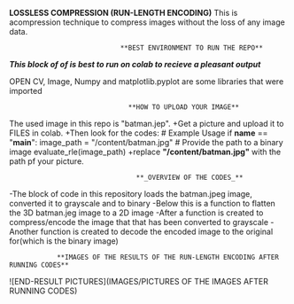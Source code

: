 **LOSSLESS COMPRESSION (RUN-LENGTH ENCODING)**
    This is acompression technique to compress images without the loss of any image data.
                                
                                **BEST ENVIRONMENT TO RUN THE REPO**
***This block of of is best to run on colab to recieve a pleasant output***

OPEN CV, Image, Numpy and matplotlib.pyplot are some libraries that were imported

                                  **HOW TO UPLOAD YOUR IMAGE**
The used image in this repo is "batman.jep".
+Get a picture and upload it to FILES in colab.
+Then look for the codes: # Example Usage
                          if __name__ == "__main__":
                              image_path = "/content/batman.jpg"  # Provide the path to a binary image
                              evaluate_rle(image_path)
+replace **"/content/batman.jpg"** with the path pf your picture.

                                    **_OVERVIEW OF THE CODES_**
-The block of code in this repository loads the batman.jpeg image, converted it to grayscale and to binary
-Below this is a function to flatten the 3D batman.jeg image to a 2D image
-After a function is created to compress/encode the image that that has been converted to grayscale
-Another function is created to decode the encoded image to the original for(which is the binary image)

                **IMAGES OF THE RESULTS OF THE RUN-LENGTH ENCODING AFTER RUNNING CODES**
![END-RESULT PICTURES](IMAGES/PICTURES OF THE IMAGES  AFTER RUNNING CODES)
